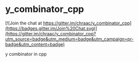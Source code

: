 y_combinator_cpp
================

[![Join the chat at https://gitter.im/chraac/y_combinator_cpp](https://badges.gitter.im/Join%20Chat.svg)](https://gitter.im/chraac/y_combinator_cpp?utm_source=badge&utm_medium=badge&utm_campaign=pr-badge&utm_content=badge)

y combinator in cpp
